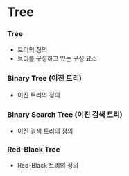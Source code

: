 # Tree

### Tree
- 트리의 정의
- 트리를 구성하고 있는 구성 요소


### Binary Tree (이진 트리)
- 이진 트리의 정의


### Binary Search Tree (이진 검색 트리)
- 이진 검색 트리의 정의

### Red-Black Tree 
- Red-Black 트리의 정의